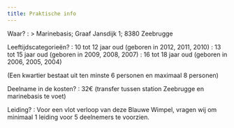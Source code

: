 ```yaml
---
title: Praktische info
---
```

Waar?
: > Marinebasis; Graaf Jansdijk 1; 8380 Zeebrugge

Leeftijdscategorieën?
: 10 tot 12 jaar oud (geboren in 2012, 2011, 2010)
: 13 tot 15 jaar oud (geboren in 2009, 2008, 2007)
: 16 tot 18 jaar oud (geboren in 2006, 2005, 2004)

(Een kwartier bestaat uit ten minste 6 personen en maximaal 8 personen)

Deelname in de kosten?
: 32€ (transfer tussen station Zeebrugge en marinebasis te voet)

Leiding?
: Voor een vlot verloop van deze Blauwe Wimpel,
  vragen wij om minimaal 1 leiding voor 5 deelnemers te voorzien.
